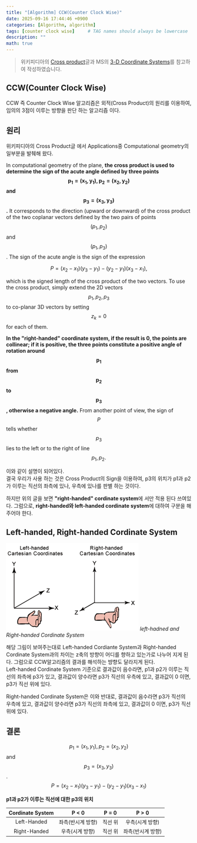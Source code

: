 ```yaml
---
title: "[Algorithm] CCW(Counter Clock Wise)"
date: 2025-09-16 17:44:46 +0900
categories: [Algorithm, algorithm]
tags: [counter clock wise]     # TAG names should always be lowercase
description: ""
math: true
---
```

> 위키피디아의 [Cross product](https://en.wikipedia.org/wiki/Cross_product#Computational_geometry)글과 MS의 [3-D Coordinate Systems](https://learn.microsoft.com/ko-kr/previous-versions/windows/desktop/bb324490(v=vs.85))를 참고하여 작성하였습니다.

## CCW(Counter Clock Wise)
CCW 즉 Counter Clock Wise 알고리즘은 외적(Cross Product)의 원리를 이용하여, 임의의 3점이 이루는 방향을 판단 하는 알고리즘 이다.

## 원리
위키피디아의 Cross Product글 에서 Applications중 Computational geometry의 일부분을 발췌해 왔다.

In computational geometry of the plane, **the cross product is used to determine the sign of the acute angle defined by three points
$$\boldsymbol {p_{1}=(x_{1},y_{1}),p_{2}=(x_{2},y_{2})} $$ and 
$$ \boldsymbol {p_{3}=(x_{3},y_{3})} $$.** It corresponds to the direction (upward or downward) of the cross product of the two coplanar vectors defined by the two pairs of points 
$$ (p_{1},p_{2}) $$ and 
$$ (p_{1},p_{3}) $$. The sign of the acute angle is the sign of the expression

$$ P=(x_{2}-x_{1})(y_{3}-y_{1})-(y_{2}-y_{1})(x_{3}-x_{1}), $$

which is the signed length of the cross product of the two vectors. To use the cross product, simply extend the 2D vectors 
$$ p_{1},p_{2},p_{3} $$ to co-planar 3D vectors by setting 
$$ z_{k}=0 $$ for each of them.

**In the "right-handed" coordinate system, if the result is 0, the points are collinear; if it is positive, the three points constitute a positive angle of rotation around 
$$ \boldsymbol {p_{1}} $$ from 
$$ \boldsymbol{p_{2}} $$ to 
$$ \boldsymbol{p_{3}} $$, otherwise a negative angle.** From another point of view, the sign of 
$$ P $$ tells whether 
$$ p_{3} $$ lies to the left or to the right of line 
$$ p_{1},p_{2}. $$

이와 같이 설명이 되어있다.<br>
결국 우리가 사용 하는 것은 Cross Product의 Sign을 이용하여, p3의 위치가 p1과 p2가 이루는 직선의 좌측에 있나, 우측에 있나를 판별 하는 것이다.

하지만 위의 글을 보면 **"right-handed" cordinate system**에 서만 적용 된다 쓰여있다. 그럼으로, **right-handed와 left-handed cordinate system**에 대하여 구분을 해주어야 한다.

## Left-handed, Right-handed Cordinate System
![](assets/img/posts/2025-09-16-Algorithm-CCW-01.png)
_left-hadned and Right-handed Cordinate System_

해당 그림이 보여주는대로 Left-handed Cordiante System과 Right-handed Cordinate System과의 차이는 z축의 방향이 어디를 향하고 있는가로 나누어 지게 된다. 그럼으로 CCW알고리즘의 결과를 해석하는 뱡향도 달라지게 된다.<br>
Left-handed Cordinate System 기준으로 결과값이 음수라면, p1과 p2가 이루는 직선의 좌측에 p3가 있고, 결과값이 양수라면 p3가 직선의 우측에 있고, 결과값이 0 이면, p3가 직선 위에 있다.

Right-handed Cordinate System은 이와 반대로, 결과값이 음수라면 p3가 직선의 우측에 있고, 결과값이 양수라면 p3가 직선의 좌측에 있고, 결과값이 0 이면, p3가 직선 위에 있다.

## 결론

$$ p_{1}=(x_{1},y_{1}),p_{2}=(x_{2},y_{2}) $$ and
$$ p_{3}=(x_{3},y_{3}) $$.<br>
$$ P=(x_{2}-x_{1})(y_{3}-y_{1})-(y_{2}-y_{1})(x_{3}-x_{1}) $$

**p1과 p2가 이루는 직선에 대한 p3의 위치**

| Cordinate System | P < 0 | P = 0 | P > 0 |
| :----:           | :----:     | :----:     | :----:     |
| Left-Handed | 좌측(반시계 방향) | 직선 위 | 우측(시계 방향) |
| Right-Handed | 우측(시계 방향) | 직선 위 | 좌측(반시계 방향) |